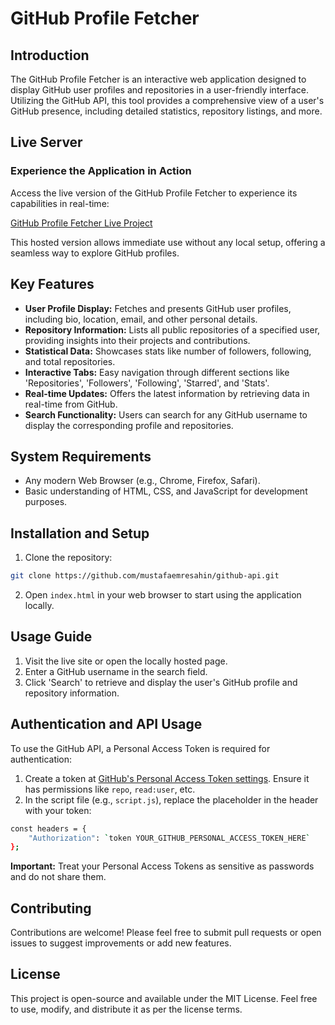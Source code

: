 # GitHub Profile Fetcher

## Introduction

The GitHub Profile Fetcher is an interactive web application designed to display GitHub user profiles and repositories in a user-friendly interface. Utilizing the GitHub API, this tool provides a comprehensive view of a user's GitHub presence, including detailed statistics, repository listings, and more.

## Live Server
### Experience the Application in Action

Access the live version of the GitHub Profile Fetcher to experience its capabilities in real-time:

[GitHub Profile Fetcher Live Project](https://projects.mustafaemresahin.com/github-api)

This hosted version allows immediate use without any local setup, offering a seamless way to explore GitHub profiles.

## Key Features

- **User Profile Display:** Fetches and presents GitHub user profiles, including bio, location, email, and other personal details.
- **Repository Information:** Lists all public repositories of a specified user, providing insights into their projects and contributions.
- **Statistical Data:** Showcases stats like number of followers, following, and total repositories.
- **Interactive Tabs:** Easy navigation through different sections like 'Repositories', 'Followers', 'Following', 'Starred', and 'Stats'.
- **Real-time Updates:** Offers the latest information by retrieving data in real-time from GitHub.
- **Search Functionality:** Users can search for any GitHub username to display the corresponding profile and repositories.

## System Requirements

- Any modern Web Browser (e.g., Chrome, Firefox, Safari).
- Basic understanding of HTML, CSS, and JavaScript for development purposes.

## Installation and Setup

1. Clone the repository:
```bash
git clone https://github.com/mustafaemresahin/github-api.git
```
2. Open `index.html` in your web browser to start using the application locally.

## Usage Guide

1. Visit the live site or open the locally hosted page.
2. Enter a GitHub username in the search field.
3. Click 'Search' to retrieve and display the user's GitHub profile and repository information.

## Authentication and API Usage

To use the GitHub API, a Personal Access Token is required for authentication:

1. Create a token at [GitHub's Personal Access Token settings](https://github.com/settings/tokens). Ensure it has permissions like `repo`, `read:user`, etc.
2. In the script file (e.g., `script.js`), replace the placeholder in the header with your token:

```bash
const headers = {
    "Authorization": `token YOUR_GITHUB_PERSONAL_ACCESS_TOKEN_HERE`
};
```


**Important:** Treat your Personal Access Tokens as sensitive as passwords and do not share them.

## Contributing

Contributions are welcome! Please feel free to submit pull requests or open issues to suggest improvements or add new features.

## License

This project is open-source and available under the MIT License. Feel free to use, modify, and distribute it as per the license terms.
